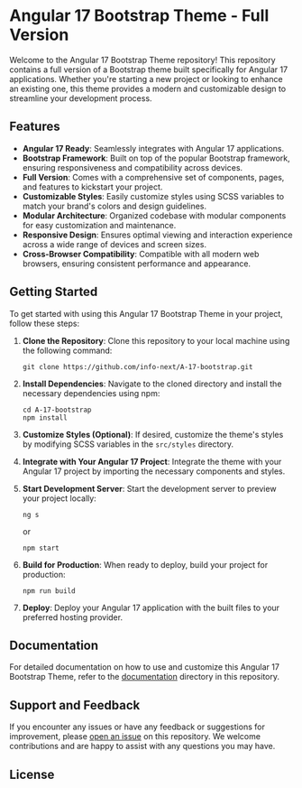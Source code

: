 # Angular 17 Bootstrap Theme - Full Version

Welcome to the Angular 17 Bootstrap Theme repository! This repository contains a full version of a Bootstrap theme built specifically for Angular 17 applications. Whether you're starting a new project or looking to enhance an existing one, this theme provides a modern and customizable design to streamline your development process.

## Features

- **Angular 17 Ready**: Seamlessly integrates with Angular 17 applications.
- **Bootstrap Framework**: Built on top of the popular Bootstrap framework, ensuring responsiveness and compatibility across devices.
- **Full Version**: Comes with a comprehensive set of components, pages, and features to kickstart your project.
- **Customizable Styles**: Easily customize styles using SCSS variables to match your brand's colors and design guidelines.
- **Modular Architecture**: Organized codebase with modular components for easy customization and maintenance.
- **Responsive Design**: Ensures optimal viewing and interaction experience across a wide range of devices and screen sizes.
- **Cross-Browser Compatibility**: Compatible with all modern web browsers, ensuring consistent performance and appearance.

## Getting Started

To get started with using this Angular 17 Bootstrap Theme in your project, follow these steps:

1. **Clone the Repository**: Clone this repository to your local machine using the following command:

    ```
    git clone https://github.com/info-next/A-17-bootstrap.git
    ```

2. **Install Dependencies**: Navigate to the cloned directory and install the necessary dependencies using npm:

    ```
    cd A-17-bootstrap
    npm install
    ```

3. **Customize Styles (Optional)**: If desired, customize the theme's styles by modifying SCSS variables in the `src/styles` directory.

4. **Integrate with Your Angular 17 Project**: Integrate the theme with your Angular 17 project by importing the necessary components and styles.

5. **Start Development Server**: Start the development server to preview your project locally:

    ```
    ng s
    ```
    or
    
    ```
    npm start
    ```

6. **Build for Production**: When ready to deploy, build your project for production:

    ```
    npm run build
    ```

7. **Deploy**: Deploy your Angular 17 application with the built files to your preferred hosting provider.

## Documentation

For detailed documentation on how to use and customize this Angular 17 Bootstrap Theme, refer to the [documentation](https://angular.io/) directory in this repository.

## Support and Feedback

If you encounter any issues or have any feedback or suggestions for improvement, please [open an issue](https://github.com/info-next/A-17-bootstrap.git) on this repository. We welcome contributions and are happy to assist with any questions you may have.

## License

